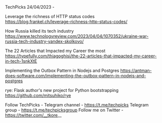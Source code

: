 TechPicks 24/04/2023 -

Leverage the richness of HTTP status codes
https://blog.frankel.ch/leverage-richness-http-status-codes/

How Russia killed its tech industry
https://www.technologyreview.com/2023/04/04/1070352/ukraine-war-russia-tech-industry-yandex-skolkovo/

The 22 Articles that Impacted my Career the most
https://typefully.com/thiagoghisi/the-22-articles-that-impacted-my-career-in-tech-1snkXtE

Implementing the Outbox Pattern in Nodejs and Postgres
https://antman-does-software.com/implementing-the-outbox-pattern-in-nodejs-and-postgres

rye: Flask author's new project for Python bootstrapping
https://github.com/mitsuhiko/rye

Follow TechPicks -
Telegram channel - https://t.me/techpicks
Telegram group - https://t.me/techpicksgroup
Follow me on Twitter - https://twitter.com/__tkore__